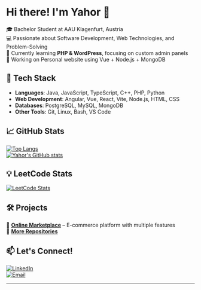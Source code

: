 # Hi there! I'm Yahor 👋

🎓 Bachelor Student at AAU Klagenfurt, Austria  
💻 Passionate about Software Development, Web Technologies, and Problem-Solving  
🌱 Currently learning **PHP & WordPress**, focusing on custom admin panels  
🚀 Working on  Personal website using Vue + Node.js + MongoDB

## 🔧 Tech Stack
- **Languages**: Java, JavaScript, TypeScript, C++, PHP, Python
- **Web Development**: Angular, Vue, React, Vite, Node.js, HTML, CSS 
- **Databases**: PostgreSQL, MySQL, MongoDB
- **Other Tools**: Git, Linux, Bash, VS Code  

## 📈 GitHub Stats  
[![Top Langs](https://github-readme-stats.vercel.app/api/top-langs/?username=yahorpaulson&layout=compact&theme=dark)](https://github.com/yahorpaulson/github-readme-stats)  
[![Yahor's GitHub stats](https://github-readme-stats.vercel.app/api?username=yahorpaulson&show_icons=true&theme=dark)](https://github.com/yahorpaulson/github-readme-stats)

## 💡 LeetCode Stats  
[![LeetCode Stats](https://leetcard.jacoblin.cool/yahorpaulson?theme=dark&font=Lexend)](https://leetcode.com/yahorpaulson)

## 🛠 Projects  
📌 **[Online Marketplace](https://github.com/yahorpaulson/online-marketplace)** – E-commerce platform with multiple features  
🔗 **[More Repositories](https://github.com/yahorpaulson?tab=repositories)**  

## 📫 Let's Connect!  
[![LinkedIn](https://img.shields.io/badge/LinkedIn-Profile-blue?logo=linkedin)](https://www.linkedin.com/in/yahorpaulson)  
[![Email](https://img.shields.io/badge/Email-Contact%20Me-red?logo=gmail)](mailto:yahorforall@gmail.com)

---
